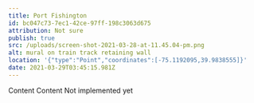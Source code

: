 ```yaml
---
title: Port Fishington
id: bc047c73-7ec1-42ce-97ff-198c3063d675
attribution: Not sure
publish: true
src: /uploads/screen-shot-2021-03-28-at-11.45.04-pm.png
alt: mural on train track retaining wall
location: '{"type":"Point","coordinates":[-75.1192095,39.9838555]}'
date: 2021-03-29T03:45:15.981Z
---
```

Content Content Not implemented yet
